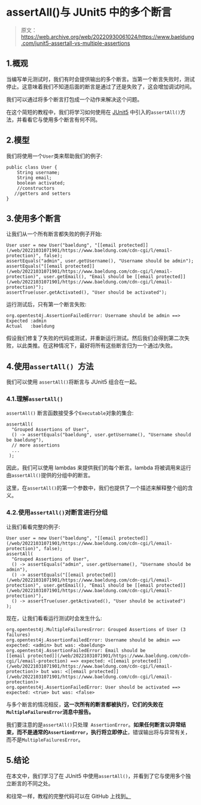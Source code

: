 # assertAll()与 JUnit5 中的多个断言

> 原文：<https://web.archive.org/web/20220930061024/https://www.baeldung.com/junit5-assertall-vs-multiple-assertions>

## 1.概观

当编写单元测试时，我们有时会提供输出的多个断言。当第一个断言失败时，测试停止。这意味着我们不知道后面的断言是通过了还是失败了，这会增加调试时间。

我们可以通过将多个断言打包成一个动作来解决这个问题。

在这个简短的教程中，我们将学习如何使用在 [JUnit5](/web/20221031071901/https://www.baeldung.com/junit-5) 中引入的`assertAll()`方法，并看看它与使用多个断言有何不同。

## 2.模型

我们将使用一个`User`类来帮助我们的例子:

```
public class User {
    String username;
    String email;
    boolean activated;
    //constructors
   //getters and setters
}
```

## 3.使用多个断言

让我们从一个所有断言都失败的例子开始:

```
User user = new User("baeldung", "[[email protected]](/web/20221031071901/https://www.baeldung.com/cdn-cgi/l/email-protection)", false);
assertEquals("admin", user.getUsername(), "Username should be admin");
assertEquals("[[email protected]](/web/20221031071901/https://www.baeldung.com/cdn-cgi/l/email-protection)", user.getEmail(), "Email should be [[email protected]](/web/20221031071901/https://www.baeldung.com/cdn-cgi/l/email-protection)");
assertTrue(user.getActivated(), "User should be activated");
```

运行测试后，只有第一个断言失败:

```
org.opentest4j.AssertionFailedError: Username should be admin ==> 
Expected :admin
Actual   :baeldung
```

假设我们修复了失败的代码或测试，并重新运行测试。然后我们会得到第二次失败，以此类推。在这种情况下，最好将所有这些断言归为一个通过/失败。

## 4.使用`assertAll() `方法

我们可以使用 `assertAll()`将断言与 JUnit5 组合在一起。

### 4.1.理解`assertAll()`

`assertAll()` 断言函数接受多个`Executable`对象的集合:

```
assertAll(
  "Grouped Assertions of User",
  () -> assertEquals("baeldung", user.getUsername(), "Username should be baeldung"),
  // more assertions
  ...
 );
```

因此，我们可以使用 lambdas 来提供我们的每个断言。lambda 将被调用来运行由`assertAll()`提供的分组中的断言。

这里，在`assertAll()`的第一个参数中，我们也提供了一个描述来解释整个组的含义。

### 4.2.使用`assertAll()`对断言进行分组

让我们看看完整的例子:

```
User user = new User("baeldung", "[[email protected]](/web/20221031071901/https://www.baeldung.com/cdn-cgi/l/email-protection)", false);
assertAll(
  "Grouped Assertions of User",
  () -> assertEquals("admin", user.getUsername(), "Username should be admin"),
  () -> assertEquals("[[email protected]](/web/20221031071901/https://www.baeldung.com/cdn-cgi/l/email-protection)", user.getEmail(), "Email should be [[email protected]](/web/20221031071901/https://www.baeldung.com/cdn-cgi/l/email-protection)"),
  () -> assertTrue(user.getActivated(), "User should be activated")
);
```

现在，让我们看看运行测试时会发生什么:

```
org.opentest4j.MultipleFailuresError: Grouped Assertions of User (3 failures)
org.opentest4j.AssertionFailedError: Username should be admin ==> expected: <admin> but was: <baeldung>
org.opentest4j.AssertionFailedError: Email should be [[email protected]](/web/20221031071901/https://www.baeldung.com/cdn-cgi/l/email-protection) ==> expected: <[[email protected]](/web/20221031071901/https://www.baeldung.com/cdn-cgi/l/email-protection)> but was: <[[email protected]](/web/20221031071901/https://www.baeldung.com/cdn-cgi/l/email-protection)>
org.opentest4j.AssertionFailedError: User should be activated ==> expected: <true> but was: <false>
```

与多个断言的情况相反，**这一次所有的断言都被执行，它们的失败在`MultipleFailuresError`消息中报告。**

我们要注意的是`assertAll()`只处理` AssertionError`。**如果任何断言以异常结束，而不是通常的`AssertionError`，执行将立即停止**，错误输出将与异常有关，而不是`MultipleFailuresError`。

## 5.结论

在本文中，我们学习了在 JUnit5 中使用`assertAll()`，并看到了它与使用多个独立断言的不同之处。

和往常一样，教程的完整代码可以在 GitHub 上找到[。](https://web.archive.org/web/20221031071901/https://github.com/eugenp/tutorials/tree/master/testing-modules/junit-5)